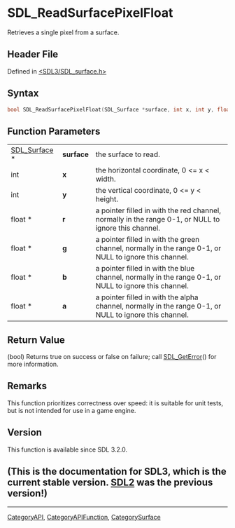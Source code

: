 # SDL_ReadSurfacePixelFloat

Retrieves a single pixel from a surface.

## Header File

Defined in [<SDL3/SDL_surface.h>](https://github.com/libsdl-org/SDL/blob/main/include/SDL3/SDL_surface.h)

## Syntax

```c
bool SDL_ReadSurfacePixelFloat(SDL_Surface *surface, int x, int y, float *r, float *g, float *b, float *a);
```

## Function Parameters

|                              |             |                                                                                                        |
| ---------------------------- | ----------- | ------------------------------------------------------------------------------------------------------ |
| [SDL_Surface](SDL_Surface) * | **surface** | the surface to read.                                                                                   |
| int                          | **x**       | the horizontal coordinate, 0 <= x < width.                                                             |
| int                          | **y**       | the vertical coordinate, 0 <= y < height.                                                              |
| float *                      | **r**       | a pointer filled in with the red channel, normally in the range 0-1, or NULL to ignore this channel.   |
| float *                      | **g**       | a pointer filled in with the green channel, normally in the range 0-1, or NULL to ignore this channel. |
| float *                      | **b**       | a pointer filled in with the blue channel, normally in the range 0-1, or NULL to ignore this channel.  |
| float *                      | **a**       | a pointer filled in with the alpha channel, normally in the range 0-1, or NULL to ignore this channel. |

## Return Value

(bool) Returns true on success or false on failure; call
[SDL_GetError](SDL_GetError)() for more information.

## Remarks

This function prioritizes correctness over speed: it is suitable for unit
tests, but is not intended for use in a game engine.

## Version

This function is available since SDL 3.2.0.

## (This is the documentation for SDL3, which is the current stable version. [SDL2](https://wiki.libsdl.org/SDL2/) was the previous version!)



----
[CategoryAPI](CategoryAPI), [CategoryAPIFunction](CategoryAPIFunction), [CategorySurface](CategorySurface)

